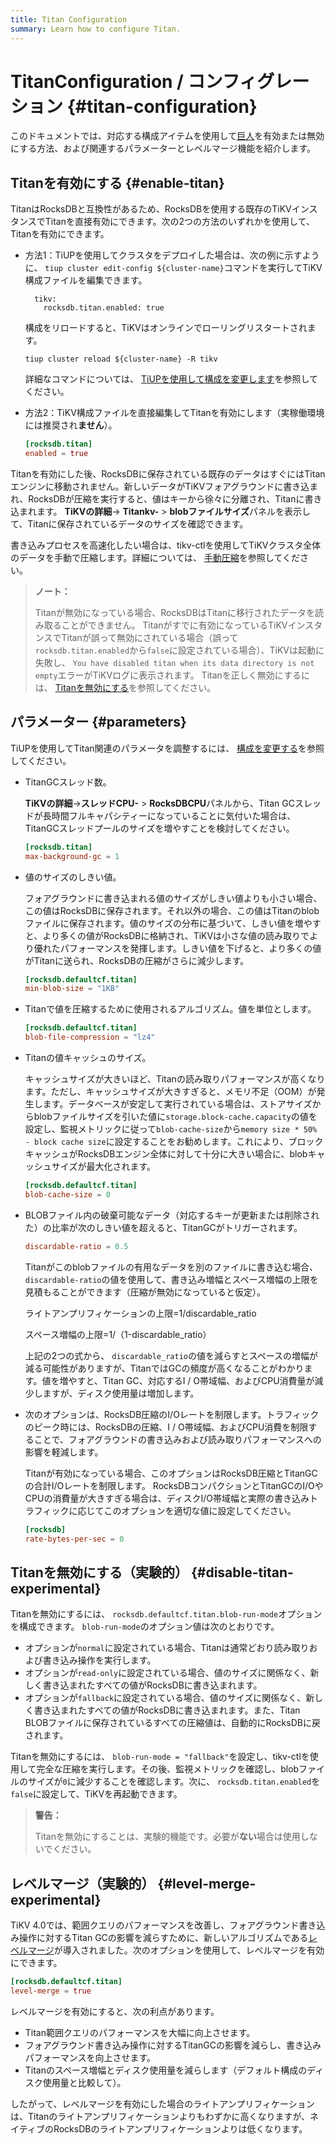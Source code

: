 ```yaml
---
title: Titan Configuration
summary: Learn how to configure Titan.
---
```


# TitanConfiguration / コンフィグレーション {#titan-configuration}

このドキュメントでは、対応する構成アイテムを使用して[巨人](/storage-engine/titan-overview.md)を有効または無効にする方法、および関連するパラメーターとレベルマージ機能を紹介します。

## Titanを有効にする {#enable-titan}

TitanはRocksDBと互換性があるため、RocksDBを使用する既存のTiKVインスタンスでTitanを直接有効にできます。次の2つの方法のいずれかを使用して、Titanを有効にできます。

-   方法1：TiUPを使用してクラスタをデプロイした場合は、次の例に示すように、 `tiup cluster edit-config ${cluster-name}`コマンドを実行してTiKV構成ファイルを編集できます。

    
    ```shell
      tikv:
        rocksdb.titan.enabled: true
    ```

    構成をリロードすると、TiKVはオンラインでローリングリスタートされます。

    
    ```shell
    tiup cluster reload ${cluster-name} -R tikv
    ```

    詳細なコマンドについては、 [TiUPを使用して構成を変更します](/maintain-tidb-using-tiup.md#modify-the-configuration)を参照してください。

-   方法2：TiKV構成ファイルを直接編集してTitanを有効にします（実稼働環境には推奨され**ません**）。

    
    ```toml
    [rocksdb.titan]
    enabled = true
    ```

Titanを有効にした後、RocksDBに保存されている既存のデータはすぐにはTitanエンジンに移動されません。新しいデータがTiKVフォアグラウンドに書き込まれ、RocksDBが圧縮を実行すると、値はキーから徐々に分離され、Titanに書き込まれます。 **TiKVの詳細**-&gt; <strong>Titankv-</strong> &gt; <strong>blobファイルサイズ</strong>パネルを表示して、Titanに保存されているデータのサイズを確認できます。

書き込みプロセスを高速化したい場合は、tikv-ctlを使用してTiKVクラスタ全体のデータを手動で圧縮します。詳細については、 [手動圧縮](/tikv-control.md#compact-data-of-the-whole-tikv-cluster-manually)を参照してください。

> **ノート：**
>
> Titanが無効になっている場合、RocksDBはTitanに移行されたデータを読み取ることができません。 Titanがすでに有効になっているTiKVインスタンスでTitanが誤って無効にされている場合（誤って`rocksdb.titan.enabled`から`false`に設定されている場合）、TiKVは起動に失敗し、 `You have disabled titan when its data directory is not empty`エラーがTiKVログに表示されます。 Titanを正しく無効にするには、 [Titanを無効にする](#disable-titan-experimental)を参照してください。

## パラメーター {#parameters}

TiUPを使用してTitan関連のパラメータを調整するには、 [構成を変更する](/maintain-tidb-using-tiup.md#modify-the-configuration)を参照してください。

-   TitanGCスレッド数。

    **TiKVの詳細**-&gt;<strong>スレッドCPU-</strong> &gt; <strong>RocksDBCPU</strong>パネルから、Titan GCスレッドが長時間フルキャパシティーになっていることに気付いた場合は、TitanGCスレッドプールのサイズを増やすことを検討してください。

    
    ```toml
    [rocksdb.titan]
    max-background-gc = 1
    ```

-   値のサイズのしきい値。

    フォアグラウンドに書き込まれる値のサイズがしきい値よりも小さい場合、この値はRocksDBに保存されます。それ以外の場合、この値はTitanのblobファイルに保存されます。値のサイズの分布に基づいて、しきい値を増やすと、より多くの値がRocksDBに格納され、TiKVは小さな値の読み取りでより優れたパフォーマンスを発揮します。しきい値を下げると、より多くの値がTitanに送られ、RocksDBの圧縮がさらに減少します。

    ```toml
    [rocksdb.defaultcf.titan]
    min-blob-size = "1KB"
    ```

-   Titanで値を圧縮するために使用されるアルゴリズム。値を単位とします。

    ```toml
    [rocksdb.defaultcf.titan]
    blob-file-compression = "lz4"
    ```

-   Titanの値キャッシュのサイズ。

    キャッシュサイズが大きいほど、Titanの読み取りパフォーマンスが高くなります。ただし、キャッシュサイズが大きすぎると、メモリ不足（OOM）が発生します。データベースが安定して実行されている場合は、ストアサイズからblobファイルサイズを引いた値に`storage.block-cache.capacity`の値を設定し、監視メトリックに従って`blob-cache-size`から`memory size * 50% - block cache size`に設定することをお勧めします。これにより、ブロックキャッシュがRocksDBエンジン全体に対して十分に大きい場合に、blobキャッシュサイズが最大化されます。

    ```toml
    [rocksdb.defaultcf.titan]
    blob-cache-size = 0
    ```

-   BLOBファイル内の破棄可能なデータ（対応するキーが更新または削除された）の比率が次のしきい値を超えると、TitanGCがトリガーされます。

    ```toml
    discardable-ratio = 0.5
    ```

    Titanがこのblobファイルの有用なデータを別のファイルに書き込む場合、 `discardable-ratio`の値を使用して、書き込み増幅とスペース増幅の上限を見積もることができます（圧縮が無効になっていると仮定）。

    ライトアンプリフィケーションの上限=1/discardable_ratio

    スペース増幅の上限=1/（1-discardable_ratio）

    上記の2つの式から、 `discardable_ratio`の値を減らすとスペースの増幅が減る可能性がありますが、TitanではGCの頻度が高くなることがわかります。値を増やすと、Titan GC、対応するI / O帯域幅、およびCPU消費量が減少しますが、ディスク使用量は増加します。

-   次のオプションは、RocksDB圧縮のI/Oレートを制限します。トラフィックのピーク時には、RocksDBの圧縮、I / O帯域幅、およびCPU消費を制限することで、フォアグラウンドの書き込みおよび読み取りパフォーマンスへの影響を軽減します。

    Titanが有効になっている場合、このオプションはRocksDB圧縮とTitanGCの合計I/Oレートを制限します。 RocksDBコンパクションとTitanGCのI/OやCPUの消費量が大きすぎる場合は、ディスクI/O帯域幅と実際の書き込みトラフィックに応じてこのオプションを適切な値に設定してください。

    ```toml
    [rocksdb]
    rate-bytes-per-sec = 0
    ```

## Titanを無効にする（実験的） {#disable-titan-experimental}

Titanを無効にするには、 `rocksdb.defaultcf.titan.blob-run-mode`オプションを構成できます。 `blob-run-mode`のオプション値は次のとおりです。

-   オプションが`normal`に設定されている場合、Titanは通常どおり読み取りおよび書き込み操作を実行します。
-   オプションが`read-only`に設定されている場合、値のサイズに関係なく、新しく書き込まれたすべての値がRocksDBに書き込まれます。
-   オプションが`fallback`に設定されている場合、値のサイズに関係なく、新しく書き込まれたすべての値がRocksDBに書き込まれます。また、Titan BLOBファイルに保存されているすべての圧縮値は、自動的にRocksDBに戻されます。

Titanを無効にするには、 `blob-run-mode = "fallback"`を設定し、tikv-ctlを使用して完全な圧縮を実行します。その後、監視メトリックを確認し、blobファイルのサイズが`0`に減少することを確認します。次に、 `rocksdb.titan.enabled`を`false`に設定して、TiKVを再起動できます。

> **警告：**
>
> Titanを無効にすることは、実験的機能です。必要が**ない**場合は使用しないでください。

## レベルマージ（実験的） {#level-merge-experimental}

TiKV 4.0では、範囲クエリのパフォーマンスを改善し、フォアグラウンド書き込み操作に対するTitan GCの影響を減らすために、新しいアルゴリズムである[レベルマージ](/storage-engine/titan-overview.md#level-merge)が導入されました。次のオプションを使用して、レベルマージを有効にできます。

```toml
[rocksdb.defaultcf.titan]
level-merge = true
```

レベルマージを有効にすると、次の利点があります。

-   Titan範囲クエリのパフォーマンスを大幅に向上させます。
-   フォアグラウンド書き込み操作に対するTitanGCの影響を減らし、書き込みパフォーマンスを向上させます。
-   Titanのスペース増幅とディスク使用量を減らします（デフォルト構成のディスク使用量と比較して）。

したがって、レベルマージを有効にした場合のライトアンプリフィケーションは、Titanのライトアンプリフィケーションよりもわずかに高くなりますが、ネイティブのRocksDBのライトアンプリフィケーションよりは低くなります。
